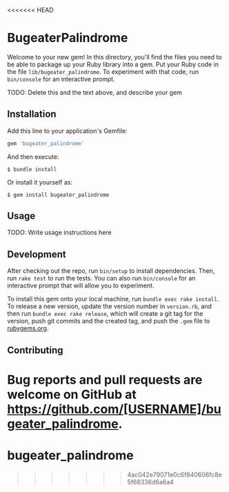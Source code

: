 <<<<<<< HEAD
# BugeaterPalindrome

Welcome to your new gem! In this directory, you'll find the files you need to be able to package up your Ruby library into a gem. Put your Ruby code in the file `lib/bugeater_palindrome`. To experiment with that code, run `bin/console` for an interactive prompt.

TODO: Delete this and the text above, and describe your gem

## Installation

Add this line to your application's Gemfile:

```ruby
gem 'bugeater_palindrome'
```

And then execute:

    $ bundle install

Or install it yourself as:

    $ gem install bugeater_palindrome

## Usage

TODO: Write usage instructions here

## Development

After checking out the repo, run `bin/setup` to install dependencies. Then, run `rake test` to run the tests. You can also run `bin/console` for an interactive prompt that will allow you to experiment.

To install this gem onto your local machine, run `bundle exec rake install`. To release a new version, update the version number in `version.rb`, and then run `bundle exec rake release`, which will create a git tag for the version, push git commits and the created tag, and push the `.gem` file to [rubygems.org](https://rubygems.org).

## Contributing

Bug reports and pull requests are welcome on GitHub at https://github.com/[USERNAME]/bugeater_palindrome.
=======
# bugeater_palindrome

>>>>>>> 4ac042e79071e0c6f840606fc8e5f66336d6a6a4
